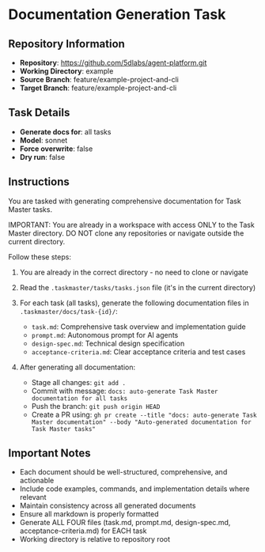 # Documentation Generation Task

## Repository Information
- **Repository**: https://github.com/5dlabs/agent-platform.git
- **Working Directory**: example
- **Source Branch**: feature/example-project-and-cli
- **Target Branch**: feature/example-project-and-cli

## Task Details
- **Generate docs for**: all tasks
- **Model**: sonnet
- **Force overwrite**: false
- **Dry run**: false

## Instructions

You are tasked with generating comprehensive documentation for Task Master tasks. 

IMPORTANT: You are already in a workspace with access ONLY to the Task Master directory. DO NOT clone any repositories or navigate outside the current directory.

Follow these steps:

1. You are already in the correct directory - no need to clone or navigate
2. Read the `.taskmaster/tasks/tasks.json` file (it's in the current directory)
3. For each task (all tasks), generate the following documentation files in `.taskmaster/docs/task-{id}/`:
   - `task.md`: Comprehensive task overview and implementation guide
   - `prompt.md`: Autonomous prompt for AI agents
   - `design-spec.md`: Technical design specification
   - `acceptance-criteria.md`: Clear acceptance criteria and test cases

4. After generating all documentation:
   - Stage all changes: `git add .`
   - Commit with message: `docs: auto-generate Task Master documentation for all tasks`
   - Push the branch: `git push origin HEAD`
   - Create a PR using: `gh pr create --title "docs: auto-generate Task Master documentation" --body "Auto-generated documentation for Task Master tasks"`

## Important Notes

- Each document should be well-structured, comprehensive, and actionable
- Include code examples, commands, and implementation details where relevant
- Maintain consistency across all generated documents
- Ensure all markdown is properly formatted
- Generate ALL FOUR files (task.md, prompt.md, design-spec.md, acceptance-criteria.md) for EACH task
- Working directory is relative to repository root
